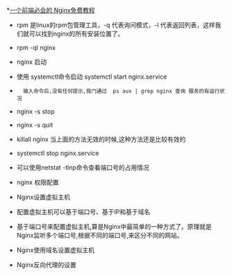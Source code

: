 *[一个前端必会的 Nginx免费教程](http://jspang.com/post/nginx.html)

* rpm 是linux的rpm包管理工具，-q 代表询问模式，-l 代表返回列表，这样我们就可以找到nginx的所有安装位置了。
* rpm -ql nginx

* nginx 启动
* 使用 systemctl命令启动  systemctl start nginx.service
*       输入命令后,没有任何提示,我门通过  ps aux | grep nginx 查询 服务的有运行状况
* nginx -s stop
* nginx -s quit
* killall nginx 当上面的方法无效的时候,这种方法还是比较有效的
* systemctl stop nginx.service

* 可以使用netstat -tlnp命令查看端口号的占用情况

* nginx 权限配置
* Nginx设置虚拟主机
* 配置虚拟主机可以基于端口号、基于IP和基于域名
* 基于端口号来配置虚拟主机,算是Nginx中最简单的一种方式了。原理就是Nginx监听多个端口号,根据不同的端口号,来区分不同的网站。
* Nginx使用域名设置虚拟主机
* Nginx反向代理的设置